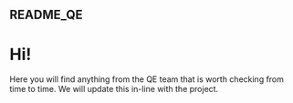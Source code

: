 ## README_QE

# Hi!
Here you will find anything from the QE team that
is worth checking from time to time. 
We will update this in-line with the project.




